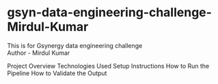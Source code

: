 # gsyn-data-engineering-challenge-Mirdul-Kumar
This is for Gsynergy data engineering challenge
<br>Author - Mirdul Kumar

Project Overview
Technologies Used
Setup Instructions
How to Run the Pipeline
How to Validate the Output

